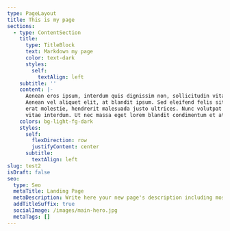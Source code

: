 ```yaml
---
type: PageLayout
title: This is my page
sections:
  - type: ContentSection
    title:
      type: TitleBlock
      text: Markdown my page
      color: text-dark
      styles:
        self:
          textAlign: left
    subtitle: ''
    content: |-
      Aenean eros ipsum, interdum quis dignissim non, sollicitudin vitae nisl.
      Aenean vel aliquet elit, at blandit ipsum. Sed eleifend felis sit amet
      erat molestie, hendrerit malesuada justo ultrices. Nunc volutpat at erat
      vitae interdum. Ut nec massa eget lorem blandit condimentum et at risus.
    colors: bg-light-fg-dark
    styles:
      self:
        flexDirection: row
        justifyContent: center
      subtitle:
        textAlign: left
slug: test2
isDraft: false
seo:
  type: Seo
  metaTitle: Landing Page
  metaDescription: Write here your new page's description including most relevant keywords.
  addTitleSuffix: true
  socialImage: /images/main-hero.jpg
  metaTags: []
---
```

